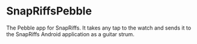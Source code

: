 # SnapRiffsPebble
The Pebble app for SnapRiffs. It takes any tap to the watch and sends it to the SnapRiffs Android application as a guitar strum.
